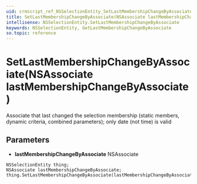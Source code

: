 ```yaml
---
uid: crmscript_ref_NSSelectionEntity_SetLastMembershipChangeByAssociate
title: SetLastMembershipChangeByAssociate(NSAssociate lastMembershipChangeByAssociate)
intellisense: NSSelectionEntity.SetLastMembershipChangeByAssociate
keywords: NSSelectionEntity, GetLastMembershipChangeByAssociate
so.topic: reference
---
```


# SetLastMembershipChangeByAssociate(NSAssociate lastMembershipChangeByAssociate)

Associate that last changed the selection membership (static members, dynamic criteria, combined parameters); only date (not time) is valid

## Parameters

* **lastMembershipChangeByAssociate** NSAssociate

```crmscript
NSSelectionEntity thing;
NSAssociate lastMembershipChangeByAssociate;
thing.SetLastMembershipChangeByAssociate(lastMembershipChangeByAssociate);
```

